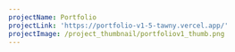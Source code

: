 ```yaml
---
projectName: Portfolio
projectLink: 'https://portfolio-v1-5-tawny.vercel.app/'
projectImage: /project_thumbnail/portfoliov1_thumb.png
---
```


